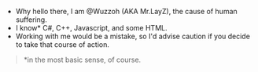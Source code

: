 -  Why hello there, I am @Wuzzoh (AKA Mr.LayZ), the cause of human suffering.
-  I know* C#, C++, Javascript, and some HTML.
-  Working with me would be a mistake, so I'd advise caution if you decide to take that course of action.

> *in the most basic sense, of course.

<!---
Wuzzoh/Wuzzoh is a ✨ special ✨ repository because its `README.md` (this file) appears on your GitHub profile.
You can click the Preview link to take a look at your changes.
--->

